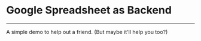 # Google Spreadsheet as Backend

---

A simple demo to help out a friend. (But maybe it'll help you too?)
